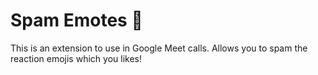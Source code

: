 # Spam Emotes 👀

This is an extension to use in Google Meet calls. Allows you to spam the reaction emojis which you likes!